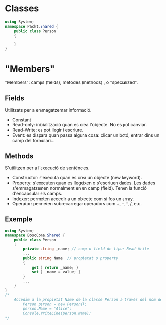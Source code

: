 # Classes

```csharp
using System;
namespace Packt.Shared {
    public class Person
    {

    }
}
```

# "Members"
"Members": camps (fields), mètodes (methods) , o "specialized".

## Fields
Utilitzats per a emmagatzemar informació. 

- Constant
- Read-only:  inicialització quan es crea l'objecte. No es pot canviar.
- Read-Write: es pot llegir i escriure.
- Event: es dispara quan passa alguna cosa: clicar un botó, entrar dins un camp del formulari...

## Methods
S'utilitzen per a l'execució de sentències.

- Constructor: s'executa quan es crea un objecte (new keyword).
- Property: s'executen quan es llegeixen o s'escriuen dades. Les dades s'emmagatzemen normalment en un camp (field). Tenen la funció d'encapsular els camps. 
- Indexer: permeten accedir a un objecte com si fos un array.
- Operator: permeten sobrecarregar operadors com +, -, *, /, etc.

## Exemple

```csharp
using System;
namespace BoscComa.Shared {
    public class Person
    {
        private string _name; // camp o field de tipus Read-Write
        ...
        public string Name  // propietat o property
        {
            get { return _name; }
            set { _name = value; }
        }
        ...
    }
}
/*
    Accedim a la propietat Name de la classe Person a través del nom de la propietat.
        Person person = new Person();
        person.Name = "Alice";
        Console.WriteLine(person.Name);
*/
```
